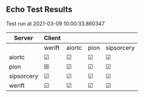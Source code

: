 ## Echo Test Results
Test run at 2021-03-09 10:00:33.860347

| Server      | Client      |             |             |             |
|-------------|-------------|-------------|-------------|-------------|
|             | werift      | aiortc      | pion        | sipsorcery  |
| aiortc      | &#9745;     | &#9745;     | &#9745;     | &#9745;     |
| pion        | &#x2612;    | &#9745;     | &#9745;     | &#9745;     |
| sipsorcery  | &#9745;     | &#9745;     | &#9745;     | &#9745;     |
| werift      | &#9745;     | &#9745;     | &#9745;     | &#9745;     |
